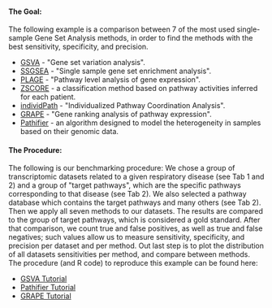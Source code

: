 #### The Goal:
The following example is a comparison between 7 of the most used single-sample Gene Set Analysis methods, in order to find the methods with the best sensitivity, specificity, and precision.
* [GSVA](https://www.ncbi.nlm.nih.gov/pmc/articles/PMC3618321/) - "Gene set variation analysis". 	 
* [SSGSEA](https://www.ncbi.nlm.nih.gov/pmc/articles/PMC2783335/) - "Single sample gene set enrichment analysis".
* [PLAGE](https://www.ncbi.nlm.nih.gov/pmc/articles/PMC1261155/) - "Pathway level analysis of gene expression".
* [ZSCORE](https://www.ncbi.nlm.nih.gov/pmc/articles/PMC2563693/) - a classification method based on pathway activities inferred for each patient. 
* [individPath](https://academic.oup.com/bib/article/17/1/78/1742633) - "Individualized Pathway Coordination Analysis". 
* [GRAPE](https://www.ncbi.nlm.nih.gov/pmc/articles/PMC5485588/) - "Gene ranking analysis of pathway expression".
* [Pathifier](https://www.ncbi.nlm.nih.gov/pmc/articles/PMC3631698/) - an algorithm designed to model the heterogeneity in samples based on their genomic data.


#### The Procedure:
The following is our benchmarking procedure: 
We chose a group of transcriptomic datasets related to a given respiratory disease (see Tab 1 and 2) and a group of "target pathways", which are the specific pathways corresponding to 
that disease (see Tab 2). We also selected a pathway database which contains the target pathways and many others (see Tab 2). Then we apply all seven methods to our datasets. The results 
are compared to the group of target pathways, which is considered a gold standard. After that comparison, we count true and false positives, as well as true and false negatives; such values 
allow us to measure sensitivity, specificity, and precision per dataset and per method. Out last step is to plot the distribution of all datasets sensitivities per method, and compare between methods.
The procedure (and R code) to reproduce this example can be found here: 
* [GSVA Tutorial](https://github.com/mora-lab/benchmarks/blob/master/single-sample/workflows/GSVA_GSE10245.ipynb) 
* [Pathifier Tutorial](https://github.com/mora-lab/benchmarks/blob/master/single-sample/workflows/pathifier_GSE10245.ipynb)
* [GRAPE Tutorial](https://github.com/mora-lab/benchmarks/blob/master/single-sample/workflows/GRAPE_GSE10245.ipynb)
